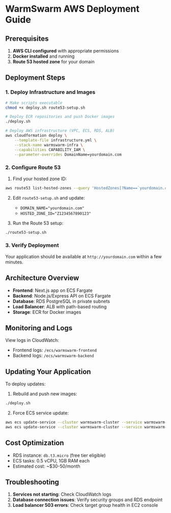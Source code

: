 # WarmSwarm AWS Deployment Guide

## Prerequisites

1. **AWS CLI configured** with appropriate permissions
2. **Docker installed** and running
3. **Route 53 hosted zone** for your domain

## Deployment Steps

### 1. Deploy Infrastructure and Images

```bash
# Make scripts executable
chmod +x deploy.sh route53-setup.sh

# Deploy ECR repositories and push Docker images
./deploy.sh

# Deploy AWS infrastructure (VPC, ECS, RDS, ALB)
aws cloudformation deploy \
    --template-file infrastructure.yml \
    --stack-name warmswarm-infra \
    --capabilities CAPABILITY_IAM \
    --parameter-overrides DomainName=yourdomain.com
```

### 2. Configure Route 53

1. Find your hosted zone ID:
```bash
aws route53 list-hosted-zones --query 'HostedZones[?Name==`yourdomain.com.`].Id' --output text
```

2. Edit `route53-setup.sh` and update:
   - `DOMAIN_NAME="yourdomain.com"`
   - `HOSTED_ZONE_ID="Z1234567890123"`

3. Run the Route 53 setup:
```bash
./route53-setup.sh
```

### 3. Verify Deployment

Your application should be available at `http://yourdomain.com` within a few minutes.

## Architecture Overview

- **Frontend**: Next.js app on ECS Fargate
- **Backend**: Node.js/Express API on ECS Fargate  
- **Database**: RDS PostgreSQL in private subnets
- **Load Balancer**: ALB with path-based routing
- **Storage**: ECR for Docker images

## Monitoring and Logs

View logs in CloudWatch:
- Frontend logs: `/ecs/warmswarm-frontend`
- Backend logs: `/ecs/warmswarm-backend`

## Updating Your Application

To deploy updates:

1. Rebuild and push new images:
```bash
./deploy.sh
```

2. Force ECS service update:
```bash
aws ecs update-service --cluster warmswarm-cluster --service warmswarm-frontend --force-new-deployment
aws ecs update-service --cluster warmswarm-cluster --service warmswarm-backend --force-new-deployment
```

## Cost Optimization

- RDS instance: `db.t3.micro` (free tier eligible)
- ECS tasks: 0.5 vCPU, 1GB RAM each
- Estimated cost: ~$30-50/month

## Troubleshooting

1. **Services not starting**: Check CloudWatch logs
2. **Database connection issues**: Verify security groups and RDS endpoint
3. **Load balancer 503 errors**: Check target group health in EC2 console